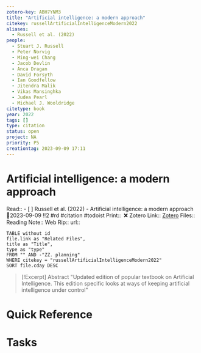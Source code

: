 ```yaml
---
zotero-key: ABH7YNM3
title: "Artificial intelligence: a modern approach"
citekey: russellArtificialIntelligenceModern2022
aliases:
  - Russell et al. (2022)
people:
  - Stuart J. Russell
  - Peter Norvig
  - Ming-wei Chang
  - Jacob Devlin
  - Anca Dragan
  - David Forsyth
  - Ian Goodfellow
  - Jitendra Malik
  - Vikas Mansinghka
  - Judea Pearl
  - Michael J. Wooldridge
citetype: book
year: 2022
tags: []
type: citation
status: open
project: NA
priority: P5
creationtag: 2023-09-09 17:11
---
```

# Artificial intelligence: a modern approach
Read:: - [ ] Russell et al. (2022) - Artificial intelligence: a modern approach 🛫2023-09-09 !!2 #rd #citation #todoist
Print::  ❌
Zotero Link:: [Zotero](zotero://select/library/items/ABH7YNM3) 
Files:: 
Reading Note::
Web Rip::
url:: 

```dataview
TABLE without id
file.link as "Related Files",
title as "Title",
type as "type"
FROM "" AND -"ZZ. planning"
WHERE citekey = "russellArtificialIntelligenceModern2022" 
SORT file.cday DESC
```

> [!Excerpt] Abstract
> "Updated edition of popular textbook on Artificial Intelligence. This edition specific looks at ways of keeping artificial intelligence under control"

# Quick Reference

# Tasks
























